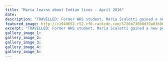 ```yaml
---
title: "Maria learns about Indian lives - April 2016"
date: 
description: "TRAVELLED: Former WHS student, Maria Scaletti gained a new perspective during her trip to India. In the photo she wears an outfit she bought in India, Wanganui Midweek article on 14/4/16..."
featured_image: http://c1940652.r52.cf0.rackcdn.com/5726b738b8d39a03600009a0/Mission-tip-to-India-Maria-Scaletti-ex-student-14.4.16-Midweek.jpg
excerpt: "TRAVELLED: Former WHS student, Maria Scaletti gained a new perspective during her trip to India. In the photo she wears an outfit she bought in India, Wanganui Midweek article on 14/4/16..."
gallery_image_1: 
gallery_image_2: 
gallery_image_3: 
gallery_image_4: 
gallery_image_5: 
---
```

